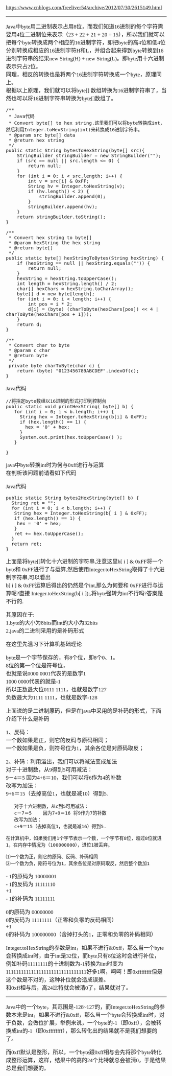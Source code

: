 <span  style="font-family: Simsun,serif; font-size: 17px; ">

https://www.cnblogs.com/freeliver54/archive/2012/07/30/2615149.html 

---

Java中byte用二进制表示占用8位，而我们知道16进制的每个字符需要用4位二进制位来表示（23 + 22 + 21 + 20 = 15），所以我们就可以把每个byte转换成两个相应的16进制字符，即把byte的高4位和低4位分别转换成相应的16进制字符H和L，并组合起来得到byte转换到16进制字符串的结果new String(H) + new String(L)。即byte用十六进制表示只占2位。   
同理，相反的转换也是将两个16进制字符转换成一个byte，原理同上。   
根据以上原理，我们就可以将byte[] 数组转换为16进制字符串了，当然也可以将16进制字符串转换为byte[]数组了。   
    
   
~~~
/**   
 * Java代码   
 * Convert byte[] to hex string.这里我们可以将byte转换成int，然后利用Integer.toHexString(int)来转换成16进制字符串。      
 * @param src byte[] data      
 * @return hex string      
 */         
public static String bytesToHexString(byte[] src){      
    StringBuilder stringBuilder = new StringBuilder("");      
    if (src == null || src.length <= 0) {      
        return null;      
    }      
    for (int i = 0; i < src.length; i++) {      
        int v = src[i] & 0xFF;      
        String hv = Integer.toHexString(v);      
        if (hv.length() < 2) {      
            stringBuilder.append(0);      
        }      
        stringBuilder.append(hv);      
    }      
    return stringBuilder.toString();      
}   
~~~
~~~
/**     
 * Convert hex string to byte[]     
 * @param hexString the hex string     
 * @return byte[]     
 */     
public static byte[] hexStringToBytes(String hexString) {      
    if (hexString == null || hexString.equals("")) {      
        return null;      
    }      
    hexString = hexString.toUpperCase();      
    int length = hexString.length() / 2;      
    char[] hexChars = hexString.toCharArray();      
    byte[] d = new byte[length];      
    for (int i = 0; i < length; i++) {      
        int pos = i * 2;      
        d[i] = (byte) (charToByte(hexChars[pos]) << 4 | charToByte(hexChars[pos + 1]));      
    }      
    return d;      
}   
~~~
~~~
/**     
 * Convert char to byte     
 * @param c char     
 * @return byte     
 */     
 private byte charToByte(char c) {      
    return (byte) "0123456789ABCDEF".indexOf(c);      
}     
~~~   
    
Java代码   
   
~~~   
//将指定byte数组以16进制的形式打印到控制台      
public static void printHexString( byte[] b) {        
   for (int i = 0; i < b.length; i++) {       
     String hex = Integer.toHexString(b[i] & 0xFF);       
     if (hex.length() == 1) {       
       hex = '0' + hex;       
     }       
     System.out.print(hex.toUpperCase() );       
   }       
     
}     
~~~    
   
    
java中byte转换int时为何与0xff进行与运算   
在剖析该问题前请看如下代码   
    
Java代码   
   
    
~~~   
public static String bytes2HexString(byte[] b) {      
  String ret = "";      
  for (int i = 0; i < b.length; i++) {      
   String hex = Integer.toHexString(b[ i ] & 0xFF);      
   if (hex.length() == 1) {      
    hex = '0' + hex;      
   }      
   ret += hex.toUpperCase();      
  }      
  return ret;      
}     
~~~    
   
    
上面是将byte[]转化十六进制的字符串,注意这里b[ i ] & 0xFF将一个byte和 0xFF进行了与运算,然后使用Integer.toHexString取得了十六进制字符串,可以看出   
b[ i ] & 0xFF运算后得出的仍然是个int,那么为何要和 0xFF进行与运算呢?直接 Integer.toHexString(b[ i ]);,将byte强转为int不行吗?答案是不行的.   
   
其原因在于:   
1.byte的大小为8bits而int的大小为32bits   
2.java的二进制采用的是补码形式   
   
在这里先温习下计算机基础理论   
   
byte是一个字节保存的，有8个位，即8个0、1。   
8位的第一个位是符号位，   
也就是说0000 0001代表的是数字1   
1000 0000代表的就是-1   
所以正数最大位0111 1111，也就是数字127   
负数最大为1111 1111，也就是数字-128   
   
上面说的是二进制原码，但是在java中采用的是补码的形式，下面介绍下什么是补码   
   
1、反码：   
        一个数如果是正，则它的反码与原码相同；   
        一个数如果是负，则符号位为1，其余各位是对原码取反；   
   
2、补码：利用溢出，我们可以将减法变成加法   
       对于十进制数，从9得到5可用减法：   
       9－4＝5    因为4+6＝10，我们可以将6作为4的补数   
       改写为加法：   
       9+6＝15（去掉高位1，也就是减10）得到5.   
   
       对于十六进制数，从c到5可用减法：   
       c－7＝5    因为7+9＝16 将9作为7的补数   
       改写为加法：   
       c+9＝15（去掉高位1，也就是减16）得到5.   
   
    在计算机中，如果我们用1个字节表示一个数，一个字节有8位，超过8位就进1，在内存中情况为（100000000），进位1被丢弃。   
   
    ⑴一个数为正，则它的原码、反码、补码相同   
    ⑵一个数为负，刚符号位为1，其余各位是对原码取反，然后整个数加1   
      
\- 1的原码为                10000001   
\- 1的反码为                11111110   
                                   +1   
\- 1的补码为                11111111   
   
0的原码为                 00000000   
0的反码为                 11111111（正零和负零的反码相同）   
                                 +1   
0的补码为   100000000（舍掉打头的1，正零和负零的补码相同）   
   
Integer.toHexString的参数是int，如果不进行&0xff，那么当一个byte会转换成int时，由于int是32位，而byte只有8位这时会进行补位，   
例如补码11111111的十进制数为-1转换为int时变为11111111111111111111111111111111好多1啊，呵呵！即0xffffffff但是这个数是不对的，这种补位就会造成误差。   
和0xff相与后，高24比特就会被清0了，结果就对了。   
   
----   
Java中的一个byte，其范围是-128~127的，而Integer.toHexString的参数本来是int，如果不进行&0xff，那么当一个byte会转换成int时，对于负数，会做位扩展，举例来说，一个byte的-1（即0xff），会被转换成int的-1（即0xffffffff），那么转化出的结果就不是我们想要的了。   
   
而0xff默认是整形，所以，一个byte跟0xff相与会先将那个byte转化成整形运算，这样，结果中的高的24个比特就总会被清0，于是结果总是我们想要的。   
 

</span>